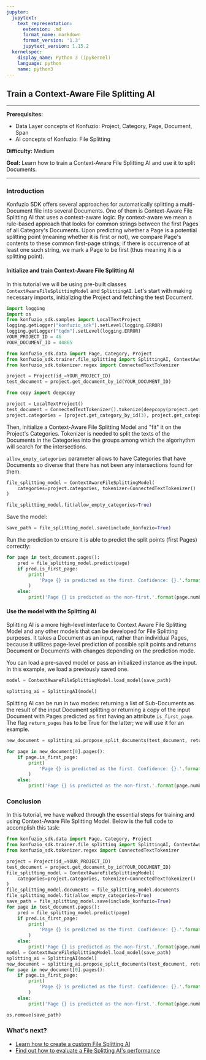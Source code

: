 ```yaml
---
jupyter:
  jupytext:
    text_representation:
      extension: .md
      format_name: markdown
      format_version: '1.3'
      jupytext_version: 1.15.2
  kernelspec:
    display_name: Python 3 (ipykernel)
    language: python
    name: python3
---
```


## Train a Context-Aware File Splitting AI

---

**Prerequisites:**

- Data Layer concepts of Konfuzio: Project, Category, Page, Document, Span
- AI concepts of Konfuzio: File Splitting

**Difficulty:** Medium

**Goal:** Learn how to train a Context-Aware File Splitting AI and use it to split Documents.

---

### Introduction

Konfuzio SDK offers several approaches for automatically splitting a multi-Document file into several Documents. One of them is Context-Aware File Splitting AI that uses a context-aware logic. By context-aware we mean a rule-based approach that looks for common strings between the first Pages of all Category's Documents. Upon predicting whether a Page is a potential splitting point (meaning whether it is 
first or not), we compare Page's contents to these common first-page strings; if there is occurrence of at least one 
such string, we mark a Page to be first (thus meaning it is a splitting point).

#### Initialize and train Context-Aware File Splitting AI

In this tutorial we will be using pre-built classes `ContextAwareFileSplittingModel` and `SplittingAI`. Let's start with making necessary imports, initializing the Project and fetching the test Document.

```python editable=true slideshow={"slide_type": ""} tags=["remove-cell"]
import logging
import os
from konfuzio_sdk.samples import LocalTextProject
logging.getLogger("konfuzio_sdk").setLevel(logging.ERROR)
logging.getLogger("tqdm").setLevel(logging.ERROR)
YOUR_PROJECT_ID = 46
YOUR_DOCUMENT_ID = 44865
```

```python editable=true slideshow={"slide_type": ""} tags=["remove-output"] vscode={"languageId": "plaintext"}
from konfuzio_sdk.data import Page, Category, Project
from konfuzio_sdk.trainer.file_splitting import SplittingAI, ContextAwareFileSplittingModel
from konfuzio_sdk.tokenizer.regex import ConnectedTextTokenizer

project = Project(id_=YOUR_PROJECT_ID)
test_document = project.get_document_by_id(YOUR_DOCUMENT_ID)
```
```python tags=["remove-cell"]
from copy import deepcopy

project = LocalTextProject()
test_document = ConnectedTextTokenizer().tokenize(deepcopy(project.get_document_by_id(9)))
project.categories = [project.get_category_by_id(3), project.get_category_by_id(4)]
```

Then, initialize a Context-Aware File Splitting Model and "fit" it on the Project's Categories. Tokenizer is needed to split the texts of the Documents in the Categories into the groups among which the algorhythm will search for the intersections.

`allow_empty_categories` parameter allows to have Categories that have Documents so diverse that there has not been any intersections found for them.

```python editable=true slideshow={"slide_type": ""}
file_splitting_model = ContextAwareFileSplittingModel(
    categories=project.categories, tokenizer=ConnectedTextTokenizer()
)

file_splitting_model.fit(allow_empty_categories=True)
```

Save the model:

```python editable=true slideshow={"slide_type": ""}
save_path = file_splitting_model.save(include_konfuzio=True)
```

Run the prediction to ensure it is able to predict the split points (first Pages) correctly:

```python editable=true slideshow={"slide_type": ""}
for page in test_document.pages():
    pred = file_splitting_model.predict(page)
    if pred.is_first_page:
        print(
            'Page {} is predicted as the first. Confidence: {}.'.format(page.number, page.is_first_page_confidence)
        )
    else:
        print('Page {} is predicted as the non-first.'.format(page.number))
```

#### Use the model with the Splitting AI

Splitting AI is a more high-level interface to Context Aware File Splitting Model and any other models that can be developed for File Splitting purposes. It takes a Document as an input, rather than individual Pages, because it utilizes page-level prediction of possible split points and returns Document or Documents with changes depending on the prediction mode.

You can load a pre-saved model or pass an initialized instance as the input. In this example, we load a previously saved one.

```python editable=true slideshow={"slide_type": ""} vscode={"languageId": "plaintext"}
model = ContextAwareFileSplittingModel.load_model(save_path)

splitting_ai = SplittingAI(model)
```

Splitting AI can be run in two modes: returning a list of Sub-Documents as the result of the input Document splitting or returning a copy of the input Document with Pages predicted as first having an attribute `is_first_page`. The flag `return_pages` has to be True for the latter; we will use it for an example.

```python editable=true slideshow={"slide_type": ""}
new_document = splitting_ai.propose_split_documents(test_document, return_pages=True)

for page in new_document[0].pages():
    if page.is_first_page:
        print(
            'Page {} is predicted as the first. Confidence: {}.'.format(page.number, page.is_first_page_confidence)
        )
    else:
        print('Page {} is predicted as the non-first.'.format(page.number))
```

### Conclusion

In this tutorial, we have walked through the essential steps for training and using Context-Aware File Splitting Model. Below is the full code to accomplish this task:

```python editable=true slideshow={"slide_type": ""} tags=["skip-execution", "nbval-skip"]
from konfuzio_sdk.data import Page, Category, Project
from konfuzio_sdk.trainer.file_splitting import SplittingAI, ContextAwareFileSplittingModel
from konfuzio_sdk.tokenizer.regex import ConnectedTextTokenizer

project = Project(id_=YOUR_PROJECT_ID)
test_document = project.get_document_by_id(YOUR_DOCUMENT_ID)
file_splitting_model = ContextAwareFileSplittingModel(
    categories=project.categories, tokenizer=ConnectedTextTokenizer()
)
file_splitting_model.documents = file_splitting_model.documents
file_splitting_model.fit(allow_empty_categories=True)
save_path = file_splitting_model.save(include_konfuzio=True)
for page in test_document.pages():
    pred = file_splitting_model.predict(page)
    if pred.is_first_page:
        print(
            'Page {} is predicted as the first. Confidence: {}.'.format(page.number, page.is_first_page_confidence)
        )
    else:
        print('Page {} is predicted as the non-first.'.format(page.number))
model = ContextAwareFileSplittingModel.load_model(save_path)
splitting_ai = SplittingAI(model)
new_document = splitting_ai.propose_split_documents(test_document, return_pages=True)
for page in new_document[0].pages():
    if page.is_first_page:
        print(
            'Page {} is predicted as the first. Confidence: {}.'.format(page.number, page.is_first_page_confidence)
        )
    else:
        print('Page {} is predicted as the non-first.'.format(page.number))
```

```python editable=true slideshow={"slide_type": ""} tags=["remove-cell"]
os.remove(save_path)
```

### What's next?

- [Learn how to create a custom File Splitting AI](https://dev.konfuzio.com/sdk/tutorials/create-custom-splitting-ai/index.html)
- [Find out how to evaluate a File Splitting AI's performance](https://dev.konfuzio.com/sdk/tutorials/file-splitting-evaluation/index.html)
